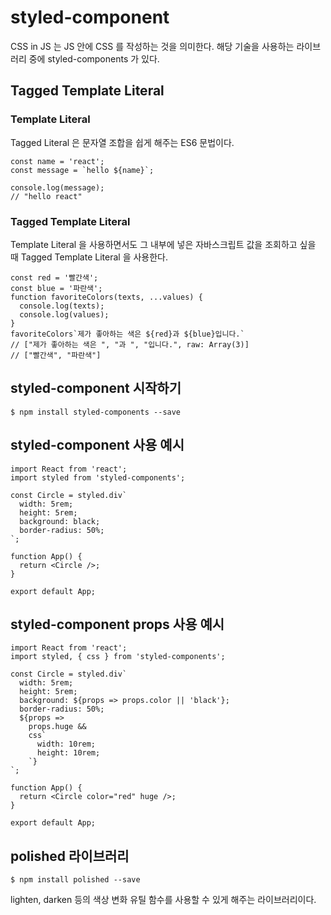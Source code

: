 # styled-component

CSS in JS 는 JS 안에 CSS 를 작성하는 것을 의미한다. 해당 기술을 사용하는 라이브러리 중에 styled-components 가 있다.

## Tagged Template Literal

### Template Literal

Tagged Literal 은 문자열 조합을 쉽게 해주는 ES6 문법이다.

```
const name = 'react';
const message = `hello ${name}`;

console.log(message);
// "hello react"
```

### Tagged Template Literal

Template Literal 을 사용하면서도 그 내부에 넣은 자바스크립트 값을 조회하고 싶을 때 Tagged Template Literal 을 사용한다.

```
const red = '빨간색';
const blue = '파란색';
function favoriteColors(texts, ...values) {
  console.log(texts);
  console.log(values);
}
favoriteColors`제가 좋아하는 색은 ${red}과 ${blue}입니다.`
// ["제가 좋아하는 색은 ", "과 ", "입니다.", raw: Array(3)]
// ["빨간색", "파란색"]
```

## styled-component 시작하기

```
$ npm install styled-components --save
```

## styled-component 사용 예시

```
import React from 'react';
import styled from 'styled-components';

const Circle = styled.div`
  width: 5rem;
  height: 5rem;
  background: black;
  border-radius: 50%;
`;

function App() {
  return <Circle />;
}

export default App;
```

## styled-component props 사용 예시

```
import React from 'react';
import styled, { css } from 'styled-components';

const Circle = styled.div`
  width: 5rem;
  height: 5rem;
  background: ${props => props.color || 'black'};
  border-radius: 50%;
  ${props =>
    props.huge &&
    css`
      width: 10rem;
      height: 10rem;
    `}
`;

function App() {
  return <Circle color="red" huge />;
}

export default App;
```

## polished 라이브러리

```
$ npm install polished --save
```

lighten, darken 등의 색상 변화 유틸 함수를 사용할 수 있게 해주는 라이브러리이다.

